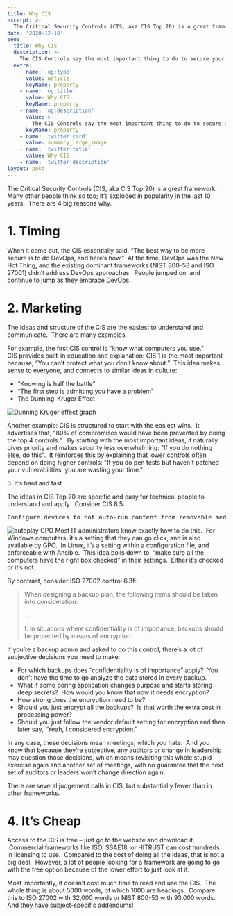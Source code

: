 ```yaml
---
title: Why CIS
excerpt: >-
  The Critical Security Controls (CIS, aka CIS Top 20) is a great framework.  Many other people think so too; it’s exploded in popularity in the last 10 years.  There are 4 big reasons why.
date: '2020-12-10'
seo:
  title: Why CIS
  description: >-
    The CIS Controls say the most important thing to do to secure your computers is to have a list of all your stuff.
  extra:
    - name: 'og:type'
      value: article
      keyName: property
    - name: 'og:title'
      value: Why CIS
      keyName: property
    - name: 'og:description'
      value: >-
        The CIS Controls say the most important thing to do to secure your computers is to have a list of all your stuff.
      keyName: property
    - name: 'twitter:card'
      value: summary_large_image
    - name: 'twitter:title'
      value: Why CIS
    - name: 'twitter:description'
layout: post
---
```

The Critical Security Controls (CIS, aka CIS Top 20) is a great framework.  Many other people think so too; it’s exploded in popularity in the last 10 years.  There are 4 big reasons why. 

# 1\. Timing

When it came out, the CIS essentially said, “The best way to be more secure is to do DevOps, and here’s how.”  At the time, DevOps was the New Hot Thing, and the existing dominant frameworks (NIST 800-53 and ISO 27001) didn’t address DevOps approaches.  People jumped on, and continue to jump as they embrace DevOps. 

# 2\. Marketing

The ideas and structure of the CIS are the easiest to understand and communicate.  There are many examples. 

For example, the first CIS control is “know what computers you use.”   CIS provides built-in education and explanation: CIS 1 is the most important because, “You can’t protect what you don’t know about.”  This idea makes sense to everyone, and connects to similar ideas in culture:

*   “Knowing is half the battle”
*   “The first step is admitting you have a problem”
*   The Dunning-Kruger Effect

![Dunning Kruger effect graph](/images/dunning-kruger.webp)

Another example: CIS is structured to start with the easiest wins.  It advertises that, “80% of compromises would have been prevented by doing the top 4 controls.”   By starting with the most important ideas, it naturally gives priority and makes security less overwhelming: "If you do nothing else, do this".  It reinforces this by explaining that lower controls often depend on doing higher controls: "If you do pen tests but haven't patched your vulnerabilities, you are wasting your time."

3\. It’s hard and fast

The ideas in CIS Top 20 are specific and easy for technical people to understand and apply.  Consider CIS 8.5:

<pre>Configure devices to not auto-run content from removable media.</pre>

![autoplay GPO](/images/autoplayGPO.png)
Most IT administrators know exactly how to do this.  For Windows computers, it’s a setting that they can go click, and is also available by GPO.  In Linux, it’s a setting within a configuration file, and enforceable with Ansible.  This idea boils down to, “make sure all the computers have the right box checked” in their settings.  Either it’s checked or it’s not.  

By contrast, consider ISO 27002 control 6.3f:

> When designing a backup plan, the following items should be taken into consideration:
>
>…
>
> f.  in situations where confidentiality is of importance, backups should be protected by means of encryption.

If you’re a backup admin and asked to do this control, there’s a lot of subjective decisions you need to make:

*   For which backups does “confidentiality is of importance” apply?  You don’t have the time to go analyze the data stored in every backup.  
*   What if some boring application changes purpose and starts storing deep secrets?  How would you know that now it needs encryption?
*   How strong does the encryption need to be?
*   Should you just encrypt all the backups?  Is that worth the extra cost in processing power?
*   Should you just follow the vendor default setting for encryption and then later say, “Yeah, I considered encryption.” 

In any case, these decisions mean meetings, which you hate.  And you know that because they’re subjective, any auditors or change in leadership may question those decisions, which means revisiting this whole stupid exercise again and another set of meetings, with no guarantee that the next set of auditors or leaders won’t change direction again. 

There are several judgement calls in CIS, but substantially fewer than in other frameworks. 

# 4\. It’s Cheap

Access to the CIS is free – just go to the website and download it.  Commercial frameworks like ISO, SSAE18, or HITRUST can cost hundreds in licensing to use.  Compared to the cost of doing all the ideas, that is not a big deal.  However, a lot of people looking for a framework are going to go with the free option because of the lower effort to just look at it. 

Most importantly, it doesn’t cost much time to read and use the CIS.  The whole thing is about 5000 words, of which 1000 are headings.  Compare this to ISO 27002 with 32,000 words or NIST 800-53 with 93,000 words.  And they have subject-specific addendums!